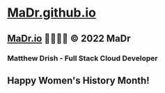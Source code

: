 # [MaDr.github.io](https://madrclouddev.github.io/)
## [MaDr.io](https://madr.io/) 🧑‍🚀🚀✨ © 2022 MaDr
### Matthew Drish - Full Stack Cloud Developer
## Happy Women's History Month!
